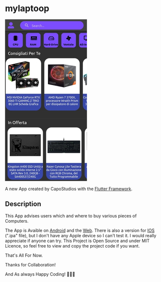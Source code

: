 # mylaptoop

![Screenshot](https://github.com/CapoStudios/mylaptoop/blob/main/img/ScreenShotHomePage.jpg)

A new App created by CapoStudios with the [Flutter Framework](https://flutter.dev/).

## Description

This App advises users which and where to buy various pieces of Computers.

The App is Avaible on [Android](https://github.com/CapoStudios/mylaptoop/releases/download/v1.0.77/app-release.apk) and the [Web](https://capostudios.github.io/mylaptoop/). 
There is also a version for [IOS](https://github.com/CapoStudios/mylaptoop/releases/download/v1.0.77/app.ipa) (".ipa" file), but I don't have any Apple device so I can't test it. I would really appreciate if anyone can try.
This Project is Open Source and under MIT Licence, so feel free to view and copy the project code if you want.

That's All For Now.

Thanks for Collaboration!

And As always Happy Coding! 👨‍💻💪
